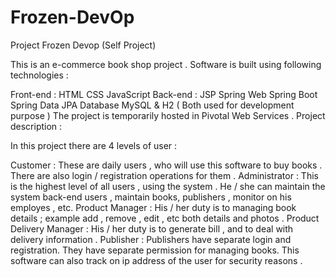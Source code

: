 # Frozen-DevOp
Project Frozen Devop (Self Project)

This is an e-commerce book shop project . Software is built using following technologies :

Front-end :
HTML
CSS
JavaScript
Back-end :
JSP
Spring Web
Spring Boot
Spring Data JPA
Database MySQL & H2 ( Both used for development purpose )
The project is temporarily hosted in Pivotal Web Services .
Project description :

In this project there are 4 levels of user :

Customer : These are daily users , who will use this software to buy books . There are also login / registration operations for them .
Administrator : This is the highest level of all users , using the system . He / she can maintain the system back-end users , maintain books, publishers , monitor on his employes , etc.
Product Manager : His / her duty is to managing book details ; example add , remove , edit , etc both details and photos .
Product Delivery Manager : His / her duty is to generate bill , and to deal with delivery information .
Publisher : Publishers have separate login and registration. They have separate permission for managing books.
This software can also track on ip address of the user for security reasons .
